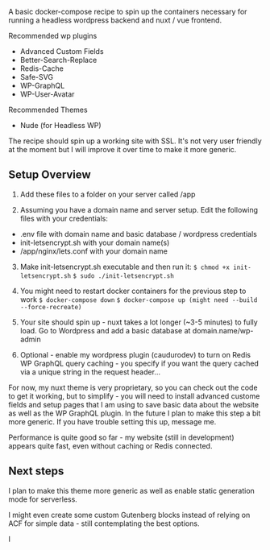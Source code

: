 A basic docker-compose recipe to spin up the containers necessary for running a headless wordpress backend and nuxt / vue frontend.

Recommended wp plugins 
- Advanced Custom Fields
- Better-Search-Replace
- Redis-Cache
- Safe-SVG
- WP-GraphQL
- WP-User-Avatar

Recommended Themes
- Nude (for Headless WP)

The recipe should spin up a working site with SSL. It's not very user friendly at the moment but I will improve it over time to make it more generic.

## Setup Overview
1) Add these files to a folder on your server called /app

2) Assuming you have a domain name and server setup. Edit the following files with your credentials:
- .env file with domain name and basic database / wordpress credentials
- init-letsencrypt.sh with your domain name(s)
- /app/nginx/lets.conf with your domain name

3) Make init-letsencrypt.sh executable and then run it:
```$ chmod +x init-letsencrypt.sh```
```$ sudo ./init-letsencrypt.sh```

4) You might need to restart docker containers for the previous step to work
```$ docker-compose down```
```$ docker-compose up (might need --build --force-recreate)```

5) Your site should spin up - nuxt takes a lot longer (~3-5 minutes) to fully load. Go to Wordpress and add a basic database at domain.name/wp-admin

6) Optional - enable my wordpress plugin (caudurodev) to turn on Redis WP GraphQL query caching - you specify if you want the query cached via a unique string in the request header...

For now, my nuxt theme is very proprietary, so you can check out the code to get it working, but to simplify - you will need to install advanced custome fields and setup pages that I am using to save basic data about the website as well as the WP GraphQL plugin. In the future I plan to make this step a bit more generic. If you have trouble setting this up, message me. 

Performance is quite good so far - my website (still in development) appears quite fast, even without caching or Redis connected.

## Next steps
I plan to make this theme more generic as well as enable static generation mode for serverless.

I might even create some custom Gutenberg blocks instead of relying on ACF for simple data - still contemplating the best options.

I 

